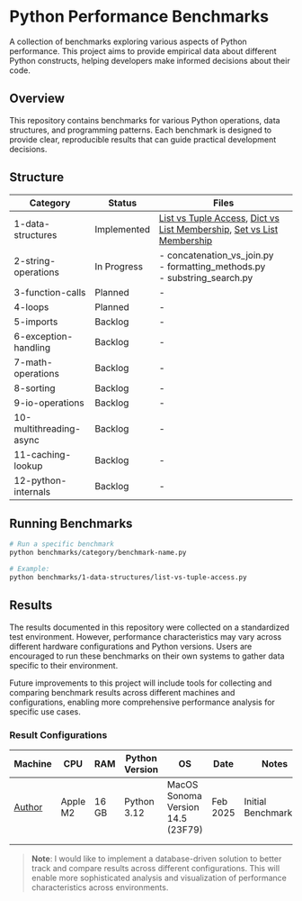 # Python Performance Benchmarks

A collection of benchmarks exploring various aspects of Python performance. This project aims to provide empirical data about different Python constructs, helping developers make informed decisions about their code.

## Overview

This repository contains benchmarks for various Python operations, data structures, and programming patterns. Each benchmark is designed to provide clear, reproducible results that can guide practical development decisions.

## Structure

| Category | Status | Files |
|----------|--------|-------|
| 1-data-structures | Implemented | [List vs Tuple Access](results/1-data-structures/list-vs-tuple-access.md), [Dict vs List Membership](results/1-data-structures/dict-vs-list-membership.md), [Set vs List Membership](results/1-data-structures/set-vs-list-membership.md) |
| 2-string-operations | In Progress | - concatenation_vs_join.py<br>- formatting_methods.py<br>- substring_search.py |
| 3-function-calls | Planned | - |
| 4-loops | Planned | - |
| 5-imports | Backlog | - |
| 6-exception-handling | Backlog | - |
| 7-math-operations | Backlog | - |
| 8-sorting | Backlog | - |
| 9-io-operations | Backlog | - |
| 10-multithreading-async | Backlog | - |
| 11-caching-lookup | Backlog | - |
| 12-python-internals | Backlog | - |

## Running Benchmarks

```sh
# Run a specific benchmark
python benchmarks/category/benchmark-name.py
```

```sh
# Example:
python benchmarks/1-data-structures/list-vs-tuple-access.py
```

## Results

The results documented in this repository were collected on a standardized test environment. However, performance characteristics may vary across different hardware configurations and Python versions. Users are encouraged to run these benchmarks on their own systems to gather data specific to their environment.

Future improvements to this project will include tools for collecting and comparing benchmark results across different machines and configurations, enabling more comprehensive performance analysis for specific use cases.

### Result Configurations

| Machine | CPU | RAM | Python Version | OS | Date | Notes |
|---------|-----|-----|----------------|----|----|-------|
|[Author](https://github.com/zbuhrer) | Apple M2 | 16 GB  | Python 3.12 | MacOS Sonoma Version 14.5 (23F79) | Feb 2025  | Initial Benchmarking |
|         |     |     |                |    |    |       |
|         |     |     |                |    |    |       |

> **Note**: I would like to implement a database-driven solution to better track and compare results across different configurations. This will enable more sophisticated analysis and visualization of performance characteristics across environments.
